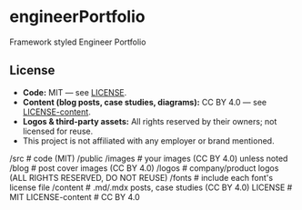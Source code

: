 # engineerPortfolio
Framework styled Engineer Portfolio

## License
- **Code:** MIT — see [LICENSE](./LICENSE).
- **Content (blog posts, case studies, diagrams):** CC BY 4.0 — see [LICENSE-content](./LICENSE-content).
- **Logos & third-party assets:** All rights reserved by their owners; not licensed for reuse.
- This project is not affiliated with any employer or brand mentioned.


/src                # code (MIT)
/public
  /images           # your images (CC BY 4.0) unless noted
  /blog             # post cover images (CC BY 4.0)
  /logos            # company/product logos (ALL RIGHTS RESERVED, DO NOT REUSE)
  /fonts            # include each font's license file
/content            # .md/.mdx posts, case studies (CC BY 4.0)
LICENSE             # MIT
LICENSE-content     # CC BY 4.0
